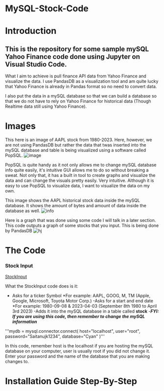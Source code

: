 # MySQL-Stock-Code

# Introduction
## This is the repository for some sample mySQL Yahoo Finance code done using Jupyter on Visual Studio Code. 

What I aim to achieve is pull finance API data from Yahoo Finance and visualize the data. I use PandasDB as a visualization tool and am quite lucky that Yahoo Finance is already in Pandas format so no need to convert data. 

I also put the data in a mySQL database so that we can build a database so that we do not have to rely on Yahoo Finance for historical data (Though Realtime data still using Yahoo Finance).

# Images

This here is an image of AAPL stock from 1980-2023. Here, however, we are not using PandasDB but rather the data that twas inserted into the mySQL database and table is being visualized using a software called PopSQL. 
![image](https://user-images.githubusercontent.com/91763642/229315342-aa08b438-8294-4a0b-b912-09e0f8444397.png)

PopSQL is quite handy as it not only allows me to change mySQL database info quite easily, it's intuitive GUI allows me to do so without breaking a sweat. Not only that, it has a built in tool to create graphs and visualize the data and can change the visuals pretty easily. Very intuitive. Although it is easy to use PopSQL to visualize data, I want to visualize the data on my own. 


This image shows the AAPL historical stock data inside the mySQL database. It shows the amount of bytes and amount of data inside the database as well.
![info](https://user-images.githubusercontent.com/91763642/229315896-b0a52fa1-3aee-4625-8e26-972a7b5e183c.png)

Here is a graph that was done using some code I will talk in a later section. This code outputs a graph of some stocks that you input. This is being done by PandasDB
![hj](https://user-images.githubusercontent.com/91763642/229375243-851005c2-94fb-4e4f-b057-688c0c1d84ec.png)


# The Code

### Stock Input

[StockInput](https://github.com/CyanCheetah/Cyan-mySQL-Stocks-Code/blob/main/StockInput.ipynb)

What the StockInput code does is it:
- Asks for a ticker Symbol
  *For example: AAPL, GOOG, M, TM (Apple, Google, Microsoft, Toyota Motor Corp.)
-Asks for a start and end date
  *For example: 1980-09-08 & 2023-04-03 (September 8th 1980 to April 3rd 2023)
-Adds it into the mySQL database in a table called **stock**
-***FYI: If you are using this code, then remember to change the mySQL information***

'''mydb = mysql.connector.connect(
  host="localhost",
  user="root",
  password="Saitanujk1234",
  database="Cyan"
)'''

In this code, remember host is the localhost if you are hosting the mySQL database on your computer, user is usually root if you did not change it. Enter your password and the name of the database that you are making changes to.

# Installation Guide Step-By-Step
